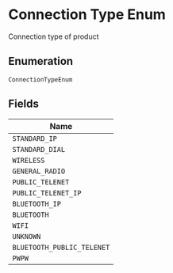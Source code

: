 
# Connection Type Enum

Connection type of product

## Enumeration

`ConnectionTypeEnum`

## Fields

| Name |
|  --- |
| `STANDARD_IP` |
| `STANDARD_DIAL` |
| `WIRELESS` |
| `GENERAL_RADIO` |
| `PUBLIC_TELENET` |
| `PUBLIC_TELENET_IP` |
| `BLUETOOTH_IP` |
| `BLUETOOTH` |
| `WIFI` |
| `UNKNOWN` |
| `BLUETOOTH_PUBLIC_TELENET` |
| `PWPW` |


